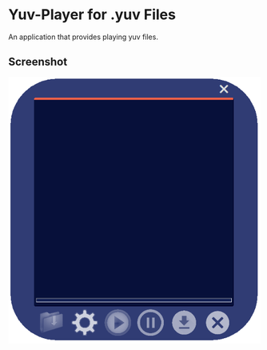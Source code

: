 # Yuv-Player for .yuv Files

An application that provides playing yuv files.


## Screenshot
![Yuv Player](screenshot.png)
